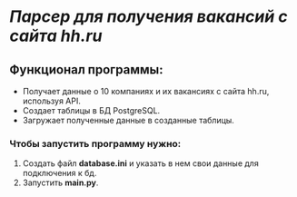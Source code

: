 # ***Парсер для получения вакансий с сайта hh.ru***
## **Функционал программы:**
- Получает данные о 10 компаниях и их вакансиях с сайта hh.ru, используя API. 
- Создает таблицы в БД PostgreSQL.
- Загружает полученные данные в созданные таблицы.

### Чтобы запустить программу нужно:
1. Cоздать файл **database.ini** и указать в нем свои данные для подключения к бд.
2. Запустить **main.py**.
